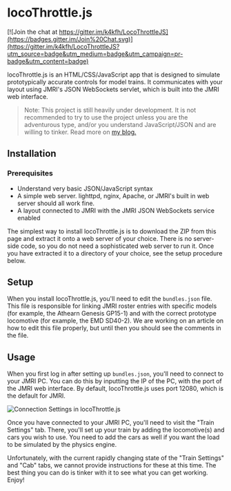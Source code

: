 # locoThrottle.js

[![Join the chat at https://gitter.im/k4kfh/LocoThrottleJS](https://badges.gitter.im/Join%20Chat.svg)](https://gitter.im/k4kfh/LocoThrottleJS?utm_source=badge&utm_medium=badge&utm_campaign=pr-badge&utm_content=badge)

locoThrottle.js is an HTML/CSS/JavaScript app that is designed to simulate prototypically accurate controls for model trains. It communicates with your layout using JMRI's JSON WebSockets servlet, which is built into the JMRI web interface.

> Note: This project is still heavily under development. It is not recommended to try to use the project unless you are the adventurous type, and/or you understand JavaScript/JSON and are willing to tinker.
> Read more on [my blog.](http://evilgeniustech.com/tag/locothrottlejs/)

## Installation

### Prerequisites

- Understand very basic JSON/JavaScript syntax
- A simple web server. lighttpd, nginx, Apache, or JMRI's built in web server should all work fine.
- A layout connected to JMRI with the JMRI JSON WebSockets service enabled

The simplest way to install locoThrottle.js is to download the ZIP from this page and extract it onto a web server of your choice. There is no server-side code, so you do not need a sophisticated web server to run it. Once you have extracted it to a directory of your choice, see the setup procedure below.

## Setup

When you install locoThrottle.js, you'll need to edit the `bundles.json` file. This file is responsible for linking JMRI roster entries with specific models (for example, the Athearn Genesis GP15-1) and with the correct prototype locomotive (for example, the EMD SD40-2). We are working on an article on how to edit this file properly, but until then you should see the comments in the file.

## Usage

When you first log in after setting up `bundles.json`, you'll need to connect to your JMRI PC. You can do this by inputting the IP of the PC, with the port of the JMRI web interface. By default, locoThrottle.js uses port 12080, which is the default for JMRI.

![Connection Settings in locoThrottle.js](http://evilgeniustech.com/wp-content/uploads/2015/11/connectionsettings.png)

Once you have connected to your JMRI PC, you'll need to visit the "Train Settings" tab. There, you'll set up your train by adding the locomotive(s) and cars you wish to use. You need to add the cars as well if you want the load to be simulated by the physics engine.

Unfortunately, with the current rapidly changing state of the "Train Settings" and "Cab" tabs, we cannot provide instructions for these at this time. The best thing you can do is tinker with it to see what you can get working. Enjoy!
